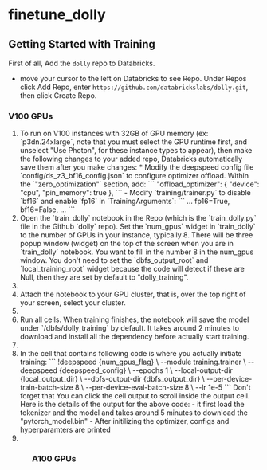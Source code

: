 # finetune_dolly


## Getting Started with Training

First of all, Add the `dolly` repo to Databricks. 
  - move your cursor to the left on Databricks to see Repo. Under Repos click Add Repo, enter `https://github.com/databrickslabs/dolly.git`, then click Create Repo. 

### V100 GPUs
 <ol>
   <li>To run on V100 instances with 32GB of GPU memory (ex: `p3dn.24xlarge`, note that you must select the GPU runtime first, and unselect "Use Photon", for these instance types to appear), then make the following changes to your added repo, Databricks automatically save them after you make changes:
  * Modify the deepspeed config file `config/ds_z3_bf16_config.json` to configure optimizer offload. Within the `"zero_optimization"` section, add:
    ```
    "offload_optimizer": {
      "device": "cpu",
      "pin_memory": true
    },
   ```
    - Modify `training/trainer.py` to disable `bf16` and enable `fp16` in `TrainingArguments`:
  ```
  ...
  fp16=True,
  bf16=False,
  ...
  ```
 <li>  Open the `train_dolly` notebook in the Repo (which is the `train_dolly.py` file in the Github `dolly` repo). Set the `num_gpus` widget in `train_dolly` to the number of GPUs in your instance, typically 8. There will be three popup window (widget) on the top of the screen when you are in `train_dolly` notebook. You want to fill in the number 8 in the num_gpus window. You don't need to set the `dbfs_output_root` and `local_training_root` widget because the code will detect if these are Null, then they are set by default to "dolly_training".
<li/>

 <li>
   Attach the notebook to your GPU cluster, that is, over the top right of your screen, select your cluster. 
<li/>
 <li>
 Run all cells.  When training finishes, the notebook will save the model under `/dbfs/dolly_training` by default. It takes around 2 minutes to download and install all the dependency before actually start training. 
 <li/>
 <li>
 In the cell that contains following code is where you actually initiate training:
  ```
  !deepspeed {num_gpus_flag} \
    --module training.trainer \
    --deepspeed {deepspeed_config} \
    --epochs 1 \
    --local-output-dir {local_output_dir} \
    --dbfs-output-dir {dbfs_output_dir} \
    --per-device-train-batch-size 8 \
    --per-device-eval-batch-size 8 \
    --lr 1e-5
  ```
  Don't forget that You can click the cell output to scroll inside the output cell. Here is the details of the output for the above code:
  - it first load the tokenizer and the model and takes around 5 minutes to download the "pytorch_model.bin"
  - After initilizing the optimizer, configs and hyperparamters are printed 
  <li/>
 <ol/>
  
 ### A100 GPUs

